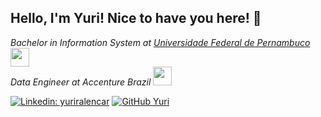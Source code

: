   ## Hello, I'm Yuri! Nice to have you here! :star_struck:
  
 
  <p><em> Bachelor in Information System at <a href=“https://www.ufpe.br“>Universidade Federal de Pernambuco </a><img src="https://media.giphy.com/media/fYSnHlufseco8Fh93Z/giphy.gif" width="30"></br>Data Engineer at Accenture Brazil <img src="https://media.giphy.com/media/WUlplcMpOCEmTGBtBW/giphy.gif" width="30"> 
</em></p>

[![Linkedin: yuriralencar](https://img.shields.io/badge/-yurialencar-blue?style=flat-square&logo=Linkedin&logoColor=white&link=https://www.linkedin.com/in/yuriralencar/)](https://www.linkedin.com/in/yuriralencar/)
[![GitHub Yuri](https://img.shields.io/github/followers/yuriralopes?label=follow&style=social)](https://github.com/yuriralopes)

<!--
**yuriralopes/yuriralopes** is a ✨ _special_ ✨ repository because its `README.md` (this file) appears on your GitHub profile.

Here are some ideas to get you started:

- 🔭 I’m currently working on ...
- 🌱 I’m currently learning ...
- 👯 I’m looking to collaborate on ...
- 🤔 I’m looking for help with ...
- 💬 Ask me about ...
- 📫 How to reach me: ...
- 😄 Pronouns: ...
- ⚡ Fun fact: ...
-->
